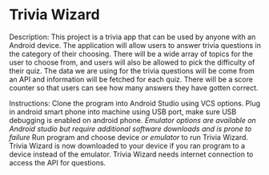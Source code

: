 # Trivia Wizard 


Description:
This project is a trivia app that can be used by anyone with an Android device. The application will allow users to answer trivia questions in the category of their choosing. There will be a wide array of topics for the user to choose from, and users will also be allowed to pick the difficulty of their quiz. The data we are using for the trivia questions will be come from an API and information will be fetched for each quiz. There will be a score counter so that users can see how many answers they have gotten correct. 


Instructions:
Clone the program into Android Studio using VCS options. 
Plug in android smart phone into machine using USB port, make sure USB debugging is enabled on android phone.
*Emulator options are available on Android studio but require additional software downloads and is prone to failure*
Run program and choose device *or emulator* to run Trivia Wizard. 
Trivia Wizard is now downloaded to your device if you ran program to a device instead of the emulator.
Trivia Wizard needs internet connection to access the API for questions. 

